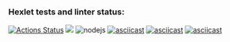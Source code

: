 ### Hexlet tests and linter status:
[![Actions Status](https://github.com/era230/frontend-project-lvl1/workflows/hexlet-check/badge.svg)](https://github.com/era230/frontend-project-lvl1/actions)
<a href="https://codeclimate.com/github/era230/frontend-project-lvl1/maintainability"><img src="https://api.codeclimate.com/v1/badges/62f57936deec420bb33a/maintainability" /></a>
![nodejs](https://github.com/era230/frontend-project-lvl1/actions/workflows/nodejs.yml/badge.svg)
[![asciicast](https://asciinema.org/a/CDLYxBDO8mI1q2Y88rHSSYAlr.svg)](https://asciinema.org/a/CDLYxBDO8mI1q2Y88rHSSYAlr)
[![asciicast](https://asciinema.org/a/YTfzAzEHyK5amSaRYm5weXXe9.svg)](https://asciinema.org/a/YTfzAzEHyK5amSaRYm5weXXe9)
[![asciicast](https://asciinema.org/a/ZKlQfP5Hs2xAJSxlCbTsdBPQe.svg)](https://asciinema.org/a/ZKlQfP5Hs2xAJSxlCbTsdBPQe)
